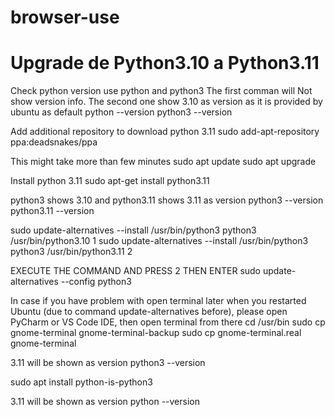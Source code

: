 # browser-use

# Upgrade de Python3.10 a Python3.11

 Check python version use python and python3
 The first comman will Not show version info.
 The second one show 3.10 as version as it is provided by ubuntu as default
python --version
python3 --version

 Add additional repository to download python 3.11
sudo add-apt-repository ppa:deadsnakes/ppa

 This might take more than few minutes
sudo apt update
sudo apt upgrade

 Install python 3.11
sudo apt-get install python3.11

 python3 shows 3.10 and python3.11 shows 3.11 as version
python3 --version
python3.11 --version

sudo update-alternatives --install /usr/bin/python3 python3 /usr/bin/python3.10 1
sudo update-alternatives --install /usr/bin/python3 python3 /usr/bin/python3.11 2

 EXECUTE THE COMMAND AND PRESS 2 THEN ENTER
sudo update-alternatives --config python3


 In case if you have problem with open terminal later when you restarted 
 Ubuntu (due to command update-alternatives before), please
 open PyCharm or VS Code IDE, then open terminal from there
 cd /usr/bin
 sudo cp gnome-terminal gnome-terminal-backup
 sudo cp gnome-terminal.real gnome-terminal

 3.11 will be shown as version
python3 --version

sudo apt install python-is-python3

 3.11 will be shown as version
python --version

